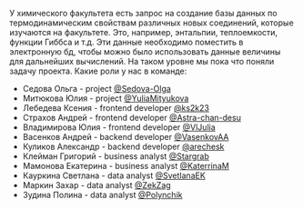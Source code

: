 У химического факультета есть запрос на создание базы данных по термодинамическим свойствам различных новых соединений, которые изучаются на факультете. Это, например, энтальпии, теплоемкости, функции Гиббса и т.д. Эти данные необходимо поместить в электронную бд, чтобы можно было использовать данные величины для дальнейших вычислений. На таком уровне мы пока что поняли задачу проекта. 
Какие роли у нас в команде:
- Седова Ольга - project [@Sedova-Olga](https://github.com/Sedova-Olga)
- Митюкова Юлия - project [@YuliaMityukova](https://github.com/YuliaMityukova)
- Лебедева Ксения - frontend developer [@ks2k23](https://github.com/ks2k23/)
- Страхов Андрей - frontend developer [@Astra-chan-desu](https://github.com/ks2k23)
- Владимирова Юлия - frontend developer [@VlJulia](https://github.com/VlJulia)
- Васенков Андрей - backend developer [@VasenkovAA](https://github.com/VasenkovAA)
- Куликов Александр - backend developer [@arechesk](https://github.com/arechesk)
- Клейман Григорий  - business analyst [@Stargrab](https://github.com/Stargrab)
- Мамонова Екатерина  - business analyst [@KaterrinaM](https://github.com/KaterrinaM)
- Кауркина Светлана - data analyst [@SvetlanaEK](https://github.com/SvetlanaEK)
- Маркин Захар - data analyst [@ZekZag](https://github.com/ZekZag)
- Зудина Полина - data analyst [@Polynchik](https://github.com/Polynchik)
